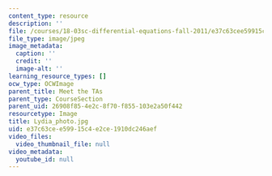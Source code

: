 ```yaml
---
content_type: resource
description: ''
file: /courses/18-03sc-differential-equations-fall-2011/e37c63cee59915c4e2ce1910dc246aef_Lydia_photo.jpg
file_type: image/jpeg
image_metadata:
  caption: ''
  credit: ''
  image-alt: ''
learning_resource_types: []
ocw_type: OCWImage
parent_title: Meet the TAs
parent_type: CourseSection
parent_uid: 26908f85-4e2c-8f70-f855-103e2a50f442
resourcetype: Image
title: Lydia_photo.jpg
uid: e37c63ce-e599-15c4-e2ce-1910dc246aef
video_files:
  video_thumbnail_file: null
video_metadata:
  youtube_id: null
---
```

